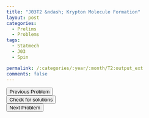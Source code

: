 ```yaml
---
title: "J03T2 &ndash; Krypton Molecule Formation"
layout: post
categories:
  - Prelims
  - Problems
tags:
  - Statmech
  - J03
  - Spin

permalink: /:categories/:year/:month/T2:output_ext
comments: false
---
```

<object data="2003J2T.pdf" type="application/pdf" width="100%" height="500"></object>

<div class='navbar'>
	<div float='left'><button onclick="window.location='T1.html'" >Previous Problem</button></div>
	<div float='center'><button onclick="window.location='https://princetonprelim.com/prelim/10/'">Check for solutions</button></div>
	<div float='right'><button onclick="window.location='T3.html'" > Next Problem</button></div>
</div>
